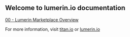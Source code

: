 
## Welcome to lumerin.io documentation

[00 - Lumerin Marketplace Overview](00-overview.html "Lumerin Marketplace Overview")

For more information, visit [titan.io](https://titan.io "titan.io") or [lumerin.io](https://lumerin.io "lumerin.io")